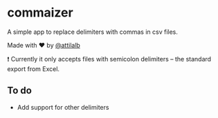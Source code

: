 # commaizer

A simple app to replace delimiters with commas in csv files.

Made with :heart: by [@attilalb](https://github.com/attilalb)

:exclamation: Currently it only accepts files with semicolon delimiters – the standard export from Excel.

## To do

- Add support for other delimiters

